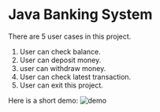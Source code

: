 # Java Banking System
There are 5 user cases in this project.
1. User can check balance.
2. User can deposit money.
3. user can withdraw money.
4. User can check latest transaction.
5. User can exit this project.

Here is a short demo:
![demo](demo.gif)
